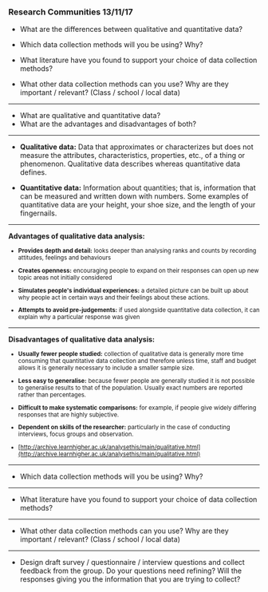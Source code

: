 ### Research Communities 13/11/17 

- What are the differences between qualitative and quantitative data? 

- Which data collection methods will you be using? Why? 

- What literature have you found to support your choice of data collection methods?  

- What other data collection methods can you use? Why are they important / relevant? (Class / school / local data) 

---
- What are qualitative and quantitative data? 
- What are the advantages and disadvantages of both?

---
- **Qualitative data:** Data that approximates or characterizes but does not measure the attributes, characteristics, properties, etc., of a thing or phenomenon. Qualitative data describes whereas quantitative data defines.

- **Quantitative data:** Information about quantities; that is, information that can be measured and written down with numbers. Some examples of quantitative data are your height, your shoe size, and the length of your fingernails.

---

**Advantages of qualitative data analysis:**

<small>
  
- **Provides depth and detail:** looks deeper than analysing ranks and counts by recording attitudes, feelings and behaviours

- **Creates openness:** encouraging people to expand on their responses can open up new topic areas not initially considered

- **Simulates people's individual experiences:** a detailed picture can be built up about why people act in certain ways and their feelings about these actions.

- **Attempts to avoid pre-judgements:** if used alongside quantitative data collection, it can explain why a particular response was given

</small>

---

**Disadvantages of qualitative data analysis:**

<small>

- **Usually fewer people studied:** collection of qualitative data is generally more time consuming that quantitative data collection and therefore unless time, staff and budget allows it is generally necessary to include a smaller sample size.

- **Less easy to generalise:** because fewer people are generally studied it is not possible to generalise results to that of the population. Usually exact numbers are reported rather than percentages.

- **Difficult to make systematic comparisons:** for example, if people give widely differing responses that are highly subjective.

- **Dependent on skills of the researcher:** particularly in the case of conducting interviews, focus groups and observation.

- [http://archive.learnhigher.ac.uk/analysethis/main/qualitative.html](http://archive.learnhigher.ac.uk/analysethis/main/qualitative.html)

</small>

---

- Which data collection methods will you be using? Why?
---


- What literature have you found to support your choice of data collection methods?  

---
- What other data collection methods can you use? Why are they important / relevant? (Class / school / local data) 

---
- Design draft survey / questionnaire / interview questions and collect feedback from the group. Do your questions need refining? Will the responses giving you the information that you are trying to collect? 
